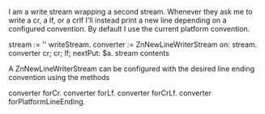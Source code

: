 I am a write stream wrapping a second stream. Whenever they ask me to write a cr, a lf, or a crlf I'll instead print a new line depending on a configured convention. By default I use the current platform convention. 

stream := '' writeStream.
converter := ZnNewLineWriterStream on: stream.
converter cr; cr; lf; nextPut: $a.
stream contents

A ZnNewLineWriterStream can be configured with the desired line ending convention using the methods 

converter forCr.
converter forLf.
converter forCrLf.
converter forPlatformLineEnding.
